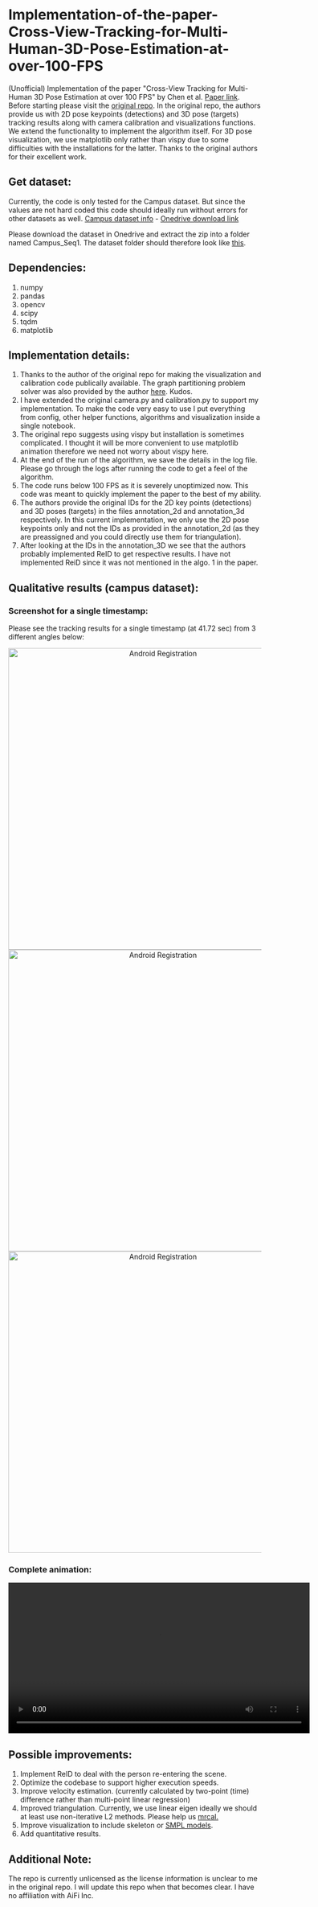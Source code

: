 # Implementation-of-the-paper-Cross-View-Tracking-for-Multi-Human-3D-Pose-Estimation-at-over-100-FPS
(Unofficial) Implementation of the paper "Cross-View Tracking for Multi-Human 3D Pose Estimation at over 100 FPS" by Chen et al.
[Paper link](https://arxiv.org/abs/2003.03972).
Before starting please visit the [original repo](https://github.com/longcw/crossview_3d_pose_tracking/tree/master). In the original repo, the authors provide us with 2D pose keypoints (detections) and 3D pose (targets) tracking results along with camera calibration and visualizations functions. We extend the functionality to implement the algorithm itself. For 3D pose visualization, we use matplotlib only rather than vispy due to some difficulties with the installations for the latter. Thanks to the original authors for their excellent work.

## Get dataset:
Currently, the code is only tested for the Campus dataset. But since the values are not hard coded this code should ideally run without errors for other datasets as well.
[Campus dataset info](https://www.epfl.ch/labs/cvlab/data/data-pom-index-php/) - [Onedrive download link](https://onedrive.live.com/?authkey=%21AKW9YCvYTyBLxL8&id=415F4E596E8C76DB%213351&cid=415F4E596E8C76DB)

Please download the dataset in Onedrive and extract the zip into a folder named Campus_Seq1. The dataset folder should therefore look like [this](https://github.com/longcw/crossview_3d_pose_tracking/tree/master#data-structure).

## Dependencies:
1. numpy
2. pandas
3. opencv
4. scipy
5. tqdm
6. matplotlib

## Implementation details:
1. Thanks to the author of the original repo for making the visualization and calibration code publically available. The graph partitioning problem solver was also provided by the author [here](https://gist.github.com/longcw/654a86ffe11122079040a7615c99a627#file-bip_solver-py-L9). Kudos.
2. I have extended the original camera.py and calibration.py to support my implementation. To make the code very easy to use I put everything from config, other helper functions, algorithms and visualization inside a single notebook. 
3. The original repo suggests using vispy but installation is sometimes complicated. I thought it will be more convenient to use matplotlib animation therefore we need not worry about vispy here.
4. At the end of the run of the algorithm, we save the details in the log file. Please go through the logs after running the code to get a feel of the algorithm. 
5. The code runs below 100 FPS as it is severely unoptimized now. This code was meant to quickly implement the paper to the best of my ability. 
6. The authors provide the original IDs for the 2D key points (detections) and 3D poses (targets) in the files annotation_2d and annotation_3d respectively. In this current implementation, we only use the 2D pose keypoints only and not the IDs as provided in the annotation_2d (as they are preassigned and you could directly use them for triangulation).
7. After looking at the IDs in the annotation_3D we see that the authors probably implemented ReID to get respective results. I have not implemented ReiD since it was not mentioned in the algo. 1 in the paper.    

## Qualitative results (campus dataset):

### Screenshot for a single timestamp: 
Please see the tracking results for a single timestamp (at 41.72 sec) from 3 different angles below:
<div align="center">
  <img src="https://github.com/Varun-Tandon14/Implementation-of-the-paper-Cross-View-Tracking-for-Multi-Human-3D-Pose-Estimation-at-over-100-FPS/blob/main/images/timestamp_41_12_capture.jpg" alt="Android Registration" width="600" />
</div>
<div align="center">
  <img src="https://github.com/Varun-Tandon14/Implementation-of-the-paper-Cross-View-Tracking-for-Multi-Human-3D-Pose-Estimation-at-over-100-FPS/blob/main/images/timestamp_41_12_capture_angle_2.jpg" alt="Android Registration" width="600"/>
</div>
<div align="center">
  <img src="https://github.com/Varun-Tandon14/Implementation-of-the-paper-Cross-View-Tracking-for-Multi-Human-3D-Pose-Estimation-at-over-100-FPS/blob/main/images/timestamp_41_12_capture_angle_3.jpg" alt="Android Registration" width="600"/>
</div>

### Complete animation:

<div align="center">
  <video src="https://github.com/Varun-Tandon14/Implementation-of-Cross-View-Tracking-for-Multi-Human-3D-Pose-Estimation-at-over-100-FPS/assets/24519234/992a1aa6-2971-4793-b88b-3938d664d602" alt="Android Registration" width="600" />
</div>

## Possible improvements:

1. Implement ReID to deal with the person re-entering the scene.
2. Optimize the codebase to support higher execution speeds.
3. Improve velocity estimation. (currently calculated by two-point (time) difference rather than multi-point linear regression)
4. Improved triangulation. Currently, we use linear eigen ideally we should at least use non-iterative L2 methods. Please help us [mrcal.](http://mrcal.secretsauce.net/triangulation.html) 
5. Improve visualization to include skeleton or [SMPL models](https://smpl.is.tue.mpg.de/).
6. Add quantitative results.

## Additional Note: 

The repo is currently unlicensed as the license information is unclear to me in the original repo. I will update this repo when that becomes clear. I have no affiliation with AiFi Inc.
